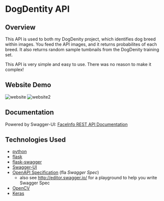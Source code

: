 # DogDentity API

## Overview

This API is used to both my DogDenity project, which identifies dog breed within images. You feed the API images, and it returns probabilites of each breed. It also returns random sample tumbnails from the DogDenity training set. 


This API is very simple and easy to use. There was no reason to make it complex!

## Website Demo
![website](doc/CNN2.png)
![website2](doc/CNN2.png)


## Documentation

Powered by Swagger-UI: [FaceInfo REST API Documentation](http://faceinfo.fishpoke.com:5000/)

## Technologies Used

- [python](https://www.python.org/)
- [flask](http://flask.pocoo.org/)
- [flask-swagger](https://github.com/gangverk/flask-swagger)
- [Swagger-UI](https://github.com/swagger-api/swagger-ui)
- [OpenAPI Specification](https://github.com/OAI/OpenAPI-Specification/) (fla _Swagger Spec_)
    - also see http://editor.swagger.io/ for a playground to help you write Swagger Spec
- [OpenCV](http://opencv.org/)
- [Keras](http://keras.io/)
